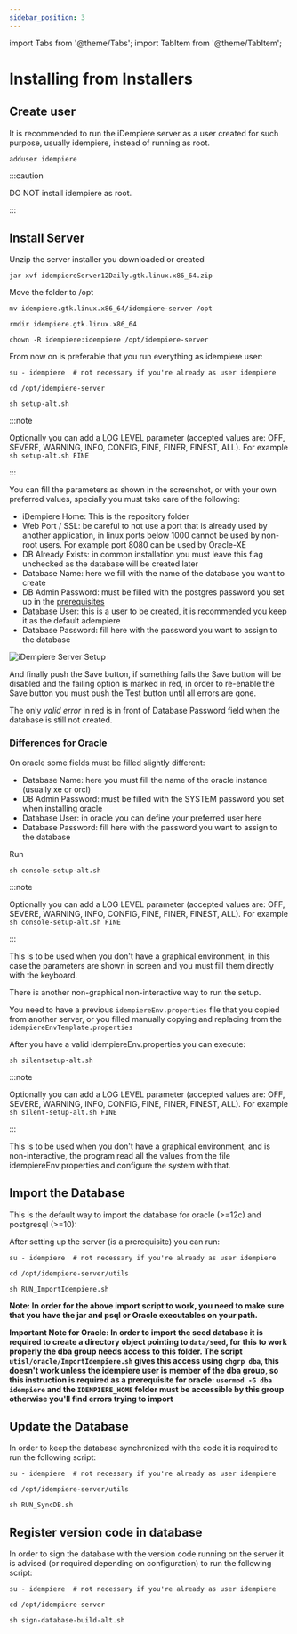 ```yaml
---
sidebar_position: 3
---
```


import Tabs from '@theme/Tabs';
import TabItem from '@theme/TabItem';

# Installing from Installers

## Create user

It is recommended to run the iDempiere server as a user created for such purpose, usually idempiere, instead of running as root.

```shell
adduser idempiere
```

:::caution

DO NOT install idempiere as root.

:::

## Install Server

Unzip the server installer you downloaded or created

```shell
jar xvf idempiereServer12Daily.gtk.linux.x86_64.zip
```

Move the folder to /opt

```shell
mv idempiere.gtk.linux.x86_64/idempiere-server /opt
```

```shell
rmdir idempiere.gtk.linux.x86_64
```

```shell
chown -R idempiere:idempiere /opt/idempiere-server
```

From now on is preferable that you run everything as idempiere user:

```shell
su - idempiere  # not necessary if you're already as user idempiere
```

```shell
cd /opt/idempiere-server
```

<Tabs>
  <TabItem value="graphical" label="Graphical">

```shell
sh setup-alt.sh
```

:::note

Optionally you can add a LOG LEVEL parameter (accepted values are: OFF, SEVERE, WARNING, INFO, CONFIG, FINE, FINER, FINEST, ALL). For example `sh setup-alt.sh FINE`

:::

You can fill the parameters as shown in the screenshot, or with your own preferred values, specially you must take care of the following:

- iDempiere Home: This is the repository folder
- Web Port / SSL: be careful to not use a port that is already used by another application, in linux ports below 1000 cannot be used by non-root users. For example port 8080 can be used by Oracle-XE
- DB Already Exists: in common installation you must leave this flag unchecked as the database will be created later
- Database Name: here we fill with the name of the database you want to create
- DB Admin Password: must be filled with the postgres password you set up in the [prerequisites](./install-prerequisites.md#assign-a-password-to-user-postgres)
- Database User: this is a user to be created, it is recommended you keep it as the default adempiere
- Database Password: fill here with the password you want to assign to the database

![iDempiere Server Setup](/img/docs/basic-installation/manual-install/Screenshot-iDempiere_Server_Setup.png)

And finally push the Save button, if something fails the Save button will be disabled and the failing option is marked in red, in order to re-enable the Save button you must push the Test button until all errors are gone.

The only *valid error* in red is in front of Database Password field when the database is still not created.

### Differences for Oracle

On oracle some fields must be filled slightly different:

  - Database Name: here you must fill the name of the oracle instance (usually xe or orcl)
  - DB Admin Password: must be filled with the SYSTEM password you set when installing oracle
  - Database User: in oracle you can define your preferred user here
  - Database Password: fill here with the password you want to assign to the database
  </TabItem>
  <TabItem value="console" label="Console">

Run

```shell
sh console-setup-alt.sh
```

:::note

Optionally you can add a LOG LEVEL parameter (accepted values are: OFF, SEVERE, WARNING, INFO, CONFIG, FINE, FINER, FINEST, ALL). For example `sh console-setup-alt.sh FINE`

:::

This is to be used when you don't have a graphical environment, in this case the parameters are shown in screen and you must fill them directly with the keyboard.

  </TabItem>
  <TabItem value="console-silent" label="Console Silent">

There is another non-graphical non-interactive way to run the setup.

You need to have a previous `idempiereEnv.properties` file that you copied from another server, or you filled manually copying and replacing from the `idempiereEnvTemplate.properties`

After you have a valid idempiereEnv.properties you can execute:

```shell
sh silentsetup-alt.sh
```

:::note

Optionally you can add a LOG LEVEL parameter (accepted values are: OFF, SEVERE, WARNING, INFO, CONFIG, FINE, FINER, FINEST, ALL). For example `sh silent-setup-alt.sh FINE`

:::

This is to be used when you don't have a graphical environment, and is non-interactive, the program read all the values from the file idempiereEnv.properties and configure the system with that.

  </TabItem>
</Tabs>

## Import the Database

This is the default way to import the database for oracle (>=12c) and postgresql (>=10):

After setting up the server (is a prerequisite) you can run:

```shell
su - idempiere  # not necessary if you're already as user idempiere
```

```shell
cd /opt/idempiere-server/utils
```

```shell
sh RUN_ImportIdempiere.sh
```

**Note: In order for the above import script to work, you need to make sure that you have the jar and psql or Oracle executables on your path.**

**Important Note for Oracle: In order to import the seed database it is required to create a directory object pointing to `data/seed`, for this to work properly the dba group needs access to this folder. The script `utisl/oracle/ImportIdempiere.sh` gives this access using `chgrp dba`, this doesn't work unless the idempiere user is member of the dba group, so this instruction is required as a prerequisite for oracle:
`usermod -G dba idempiere`
and the `IDEMPIERE_HOME` folder must be accessible by this group otherwise you'll find errors trying to import**

## Update the Database

In order to keep the database synchronized with the code it is required to run the following script:

```shell
su - idempiere  # not necessary if you're already as user idempiere
```

```shell
cd /opt/idempiere-server/utils
```

```shell
sh RUN_SyncDB.sh
```

## Register version code in database

In order to sign the database with the version code running on the server it is advised (or required depending on configuration) to run the following script:

```shell
su - idempiere  # not necessary if you're already as user idempiere
```

```shell
cd /opt/idempiere-server
```

```shell
sh sign-database-build-alt.sh
```